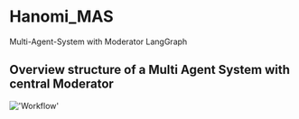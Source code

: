 # Hanomi_MAS
Multi-Agent-System with Moderator LangGraph

## Overview structure of a Multi Agent System with central Moderator

!['Workflow'](https://www.google.com/url?sa=i&url=https%3A%2F%2Fmedium.com%2F%40pallavisinha12%2Funderstanding-llm-based-agents-and-their-multi-agent-architecture-299cf54ebae4&psig=AOvVaw0lYkSYtChUtxhZ7Cpn5sVk&ust=1719744469838000&source=images&cd=vfe&opi=89978449&ved=0CBEQjRxqFwoTCIiOx8TRgIcDFQAAAAAdAAAAABAJ)
